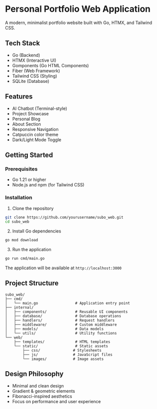 # Personal Portfolio Web Application

A modern, minimalist portfolio website built with Go, HTMX, and Tailwind CSS.

## Tech Stack

- Go (Backend)
- HTMX (Interactive UI)
- Gomponents (Go HTML Components)
- Fiber (Web Framework)
- Tailwind CSS (Styling)
- SQLite (Database)

## Features

- AI Chatbot (Terminal-style)
- Project Showcase
- Personal Blog
- About Section
- Responsive Navigation
- Catpuccin color theme
- Dark/Light Mode Toggle

## Getting Started

### Prerequisites

- Go 1.21 or higher
- Node.js and npm (for Tailwind CSS)

### Installation

1. Clone the repository
```bash
git clone https://github.com/yourusername/subo_web.git
cd subo_web
```

2. Install Go dependencies
```bash
go mod download
```

3. Run the application
```bash
go run cmd/main.go
```

The application will be available at `http://localhost:3000`

## Project Structure

```
subo_web/
├── cmd/
│   └── main.go                 # Application entry point
├── internal/
│   ├── components/             # Reusable UI components
│   ├── database/               # Database operations
│   ├── handlers/               # Request handlers
│   ├── middleware/             # Custom middleware
│   ├── models/                 # Data models
│   └── utils/                  # Utility functions
└── web/
    ├── templates/              # HTML templates
    └── static/                 # Static assets
        ├── css/               # Stylesheets
        ├── js/                # JavaScript files
        └── images/            # Image assets
```

## Design Philosophy

- Minimal and clean design
- Gradient & geometric elements
- Fibonacci-inspired aesthetics
- Focus on performance and user experience
